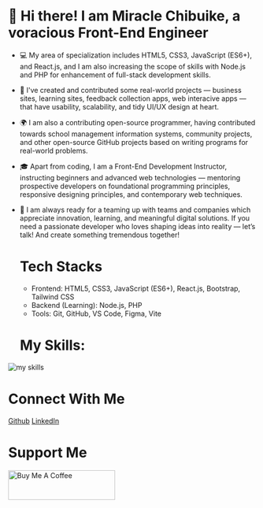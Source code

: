 # 👋 Hi there! I am Miracle Chibuike, a voracious Front-End Engineer

- 💻 My area of specialization includes HTML5, CSS3, JavaScript (ES6+), and React.js, and I am also increasing the scope of skills with Node.js and PHP for enhancement of full-stack development skills.

- 🚀 I've created and contributed some real-world projects — business sites, learning sites, feedback collection apps, web interacive apps — that have usability, scalability, and tidy UI/UX design at heart.

- 🌍 I am also a contributing open-source programmer, having contributed towards school management information systems, community projects, and other open-source GitHub projects based on writing programs for real-world problems.

- 🎓 Apart from coding, I am a Front-End Development Instructor, instructing beginners and advanced web technologies — mentoring prospective developers on foundational programming principles, responsive designing principles, and contemporary web techniques.

- 💞️ I am always ready for a teaming up with teams and companies which appreciate innovation, learning, and meaningful digital solutions. If you need a passionate developer who loves shaping ideas into reality — let’s talk! And create something tremendous together!

  # Tech Stacks
   - Frontend: HTML5, CSS3, JavaScript (ES6+), React.js, Bootstrap, Tailwind CSS
   - Backend (Learning): Node.js, PHP
   - Tools: Git, GitHub, VS Code, Figma, Vite

  # My Skills: 
  

![my skills](https://github.com/MiracleChibuike/MiracleChibuike/assets/130606009/d38c9557-032e-46b4-b06b-b2d85405be05)




# Connect With Me
[Github](https://www.github.com/MiracleChibuike)
[LinkedIn](https://www.linkedin.com/in/onyia-miracle-b582b4237)


# Support Me


<a href="https://www.buymeacoffee.com/MiracleChibuike" target="_blank"><img src="https://cdn.buymeacoffee.com/buttons/v2/default-yellow.png" alt="Buy Me A Coffee" style="height: 60px !important;width: 217px !important;" ></a>


<!---
MiracleChibuike/MiracleChibuike is a ✨ special ✨ repository because its `README.md` (this file) appears on your GitHub profile.
You can click the Preview link to take a look at your changes.
--->
